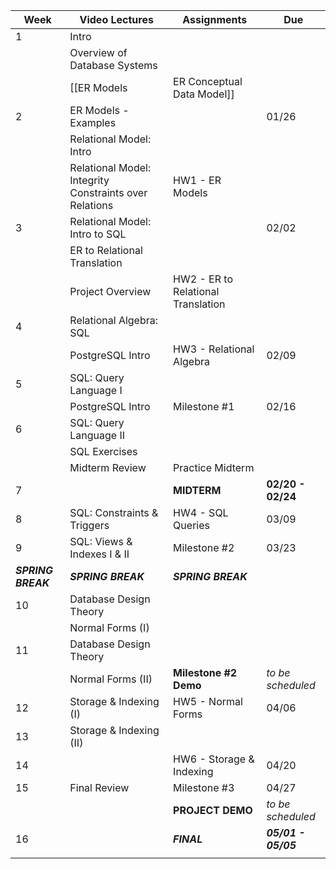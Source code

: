 | Week               | Video Lectures                                         | Assignments                        | Due                 |
| ------------------ | ------------------------------------------------------ | ---------------------------------- | ------------------- |
| 1                  | Intro                                                  |                                    |                     |
|                    | Overview of Database Systems                           |                                    |                     |
|                    | [[ER Models | ER Conceptual Data Model]]                               |                                    |                     |
| 2                  | ER Models - Examples                                   |                                    | 01/26               |
|                    | Relational Model: Intro                                |                                    |                     |
|                    | Relational Model: Integrity Constraints over Relations | HW1 - ER Models                    |                     |
| 3                  | Relational Model: Intro to SQL                         |                                    | 02/02               |
|                    | ER to Relational Translation                           |                                    |                     |
|                    | Project Overview                                       | HW2 - ER to Relational Translation |                     |
| 4                  | Relational Algebra: SQL                                |                                    |                     |
|                    | PostgreSQL Intro                                       | HW3 - Relational Algebra           | 02/09               |
| 5                  | SQL: Query Language I                                  |                                    |                     |
|                    | PostgreSQL Intro                                       | Milestone #1                       | 02/16               |
| 6                  | SQL: Query Language II                                 |                                    |                     |
|                    | SQL Exercises                                          |                                    |                     |
|                    | Midterm Review                                         | Practice Midterm                   |                     |
| 7                  |                                                        | **MIDTERM**                        | **02/20 - 02/24**   |
| 8                  | SQL: Constraints & Triggers                            | HW4 - SQL Queries                  | 03/09               |
| 9                  | SQL: Views & Indexes I & II                            | Milestone #2                       | 03/23               |
| ***SPRING BREAK*** | ***SPRING BREAK***                                     | ***SPRING BREAK***                 |                     |
| 10                 | Database Design Theory                                 |                                    |                     |
|                    | Normal Forms (I)                                       |                                    |                     |
| 11                 | Database Design Theory                                 |                                    |                     |
|                    | Normal Forms (II)                                      | **Milestone #2 Demo**              | *to be scheduled*   |
| 12                 | Storage & Indexing (I)                                 | HW5 - Normal Forms                 | 04/06               |
| 13                 | Storage & Indexing (II)                                |                                    |                     |
| 14                 |                                                        | HW6 - Storage & Indexing           | 04/20               |
| 15                 | Final Review                                           | Milestone #3                       | 04/27               |
|                    |                                                        | **PROJECT DEMO**                 | *to be scheduled*   | 
| 16                 |                                                        | ***FINAL***                        | ***05/01 - 05/05*** |
|                    |                                                        |                                    |                     |

